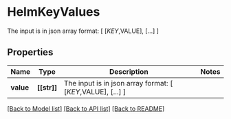 # HelmKeyValues

The input is in json array format: [ [$KEY,$VALUE], [...] ]

## Properties
Name | Type | Description | Notes
------------ | ------------- | ------------- | -------------
**value** | **[[str]]** | The input is in json array format: [ [$KEY,$VALUE], [...] ] | 

[[Back to Model list]](../README.md#documentation-for-models) [[Back to API list]](../README.md#documentation-for-api-endpoints) [[Back to README]](../README.md)


